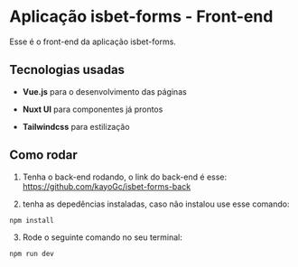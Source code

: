 # Aplicação isbet-forms - Front-end

Esse é o front-end da aplicação isbet-forms.

## Tecnologias usadas

- **Vue.js** para o desenvolvimento das páginas

- **Nuxt UI** para componentes já prontos

- **Tailwindcss** para estilização

## Como rodar

1. Tenha o back-end rodando, o link do back-end é esse: https://github.com/kayoGc/isbet-forms-back

2. tenha as depedências instaladas, caso não instalou use esse comando:

```
npm install
```

3. Rode o seguinte comando no seu terminal:

```
npm run dev
```